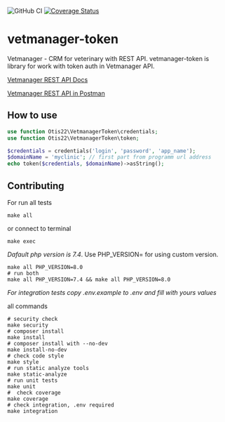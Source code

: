 ![GitHub CI](https://github.com/otis22/vetmanager-token/workflows/CI/badge.svg)
[![Coverage Status](https://coveralls.io/repos/github/otis22/vetmanager-token/badge.svg?branch=main)](https://coveralls.io/github/otis22/vetmanager-token?branch=main)
# vetmanager-token

Vetmanager - CRM for veterinary with REST API. vetmanager-token is library for work with token auth in Vetmanager API.

[Vetmanager REST API Docs](https://vetmanager.ru/knowledgebase/rest-api-osnovnaya-informatsia)

[Vetmanager REST API in Postman](https://god.postman.co/run-collection/64d692ca1ea129218ccb)

## How to use 

```php
use function Otis22\VetmanagerToken\credentials;
use function Otis22\VetmanagerToken\token;

$credentials = credentials('login', 'password', 'app_name');
$domainName = 'myclinic'; // first part from programm url address
echo token($credentials, $domainName)->asString();
```


## Contributing

For run all tests
```shell
make all
```
or connect to terminal
```shell
make exec
```
*Dafault php version is 7.4*. Use PHP_VERSION= for using custom version.
```shell
make all PHP_VERSION=8.0
# run both 
make all PHP_VERSION=7.4 && make all PHP_VERSION=8.0
```

*For integration tests copy .env.example to .env and fill with yours values*

all commands
```shell
# security check
make security
# composer install
make install
# composer install with --no-dev
make install-no-dev
# check code style
make style
# run static analyze tools
make static-analyze
# run unit tests
make unit
#  check coverage
make coverage
# check integration, .env required
make integration
```
